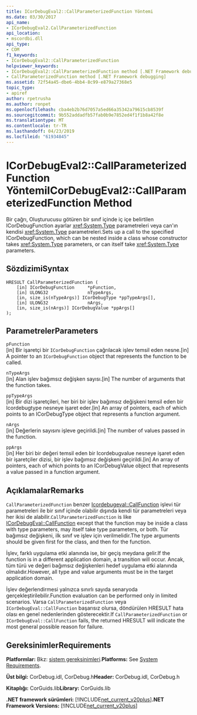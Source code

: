 ```yaml
---
title: ICorDebugEval2::CallParameterizedFunction Yöntemi
ms.date: 03/30/2017
api_name:
- ICorDebugEval2.CallParameterizedFunction
api_location:
- mscordbi.dll
api_type:
- COM
f1_keywords:
- ICorDebugEval2::CallParameterizedFunction
helpviewer_keywords:
- ICorDebugEval2::CallParameterizedFunction method [.NET Framework debugging]
- CallParameterizedFunction method [.NET Framework debugging]
ms.assetid: 72f54a45-dbe6-4bb4-8c99-e879a27368e5
topic_type:
- apiref
author: rpetrusha
ms.author: ronpet
ms.openlocfilehash: cba4eb2b76d7057a5ed66a35342a79615cb8539f
ms.sourcegitcommit: 9b552addadfb57fab0b9e7852ed4f1f1b8a42f8e
ms.translationtype: MT
ms.contentlocale: tr-TR
ms.lasthandoff: 04/23/2019
ms.locfileid: "61934845"
---
```

# <a name="icordebugeval2callparameterizedfunction-method"></a><span data-ttu-id="d2266-102">ICorDebugEval2::CallParameterizedFunction Yöntemi</span><span class="sxs-lookup"><span data-stu-id="d2266-102">ICorDebugEval2::CallParameterizedFunction Method</span></span>
<span data-ttu-id="d2266-103">Bir çağrı, Oluşturucusu götüren bir sınıf içinde iç içe belirtilen ICorDebugFunction ayarlar <xref:System.Type> parametreleri veya can'ın kendisi <xref:System.Type> parametreleri.</span><span class="sxs-lookup"><span data-stu-id="d2266-103">Sets up a call to the specified ICorDebugFunction, which can be nested inside a class whose constructor takes <xref:System.Type> parameters, or can itself take <xref:System.Type> parameters.</span></span>  
  
## <a name="syntax"></a><span data-ttu-id="d2266-104">Sözdizimi</span><span class="sxs-lookup"><span data-stu-id="d2266-104">Syntax</span></span>  
  
```  
HRESULT CallParameterizedFunction (  
    [in] ICorDebugFunction     *pFunction,  
    [in] ULONG32               nTypeArgs,  
    [in, size_is(nTypeArgs)] ICorDebugType *ppTypeArgs[],  
    [in] ULONG32               nArgs,  
    [in, size_is(nArgs)] ICorDebugValue *ppArgs[]  
);  
```  
  
## <a name="parameters"></a><span data-ttu-id="d2266-105">Parametreler</span><span class="sxs-lookup"><span data-stu-id="d2266-105">Parameters</span></span>  
 `pFunction`  
 <span data-ttu-id="d2266-106">[in] Bir işaretçi bir `ICorDebugFunction` çağrılacak işlev temsil eden nesne.</span><span class="sxs-lookup"><span data-stu-id="d2266-106">[in] A pointer to an `ICorDebugFunction` object that represents the function to be called.</span></span>  
  
 `nTypeArgs`  
 <span data-ttu-id="d2266-107">[in] Alan işlev bağımsız değişken sayısı.</span><span class="sxs-lookup"><span data-stu-id="d2266-107">[in] The number of arguments that the function takes.</span></span>  
  
 `ppTypeArgs`  
 <span data-ttu-id="d2266-108">[in] Bir dizi işaretçileri, her biri bir işlev bağımsız değişkeni temsil eden bir Icordebugtype nesneye işaret eder.</span><span class="sxs-lookup"><span data-stu-id="d2266-108">[in] An array of pointers, each of which points to an ICorDebugType object that represents a function argument.</span></span>  
  
 `nArgs`  
 <span data-ttu-id="d2266-109">[in] Değerlerin sayısını işleve geçirildi.</span><span class="sxs-lookup"><span data-stu-id="d2266-109">[in] The number of values passed in the function.</span></span>  
  
 `ppArgs`  
 <span data-ttu-id="d2266-110">[in] Her biri bir değeri temsil eden bir Icordebugvalue nesneye işaret eden bir işaretçiler dizisi, bir işlev bağımsız değişkeni geçirildi.</span><span class="sxs-lookup"><span data-stu-id="d2266-110">[in] An array of pointers, each of which points to an ICorDebugValue object that represents a value passed in a function argument.</span></span>  
  
## <a name="remarks"></a><span data-ttu-id="d2266-111">Açıklamalar</span><span class="sxs-lookup"><span data-stu-id="d2266-111">Remarks</span></span>  
 <span data-ttu-id="d2266-112">`CallParameterizedFunction` benzer [Icordebugeval::CallFunction](../../../../docs/framework/unmanaged-api/debugging/icordebugeval-callfunction-method.md) işlevi tür parametreleri ile bir sınıf içinde olabilir dışında kendi tür parametreleri veya her ikisi de alabilir.</span><span class="sxs-lookup"><span data-stu-id="d2266-112">`CallParameterizedFunction` is like [ICorDebugEval::CallFunction](../../../../docs/framework/unmanaged-api/debugging/icordebugeval-callfunction-method.md) except that the function may be inside a class with type parameters, may itself take type parameters, or both.</span></span> <span data-ttu-id="d2266-113">Tür bağımsız değişkeni, ilk sınıf ve işlev için verilmelidir.</span><span class="sxs-lookup"><span data-stu-id="d2266-113">The type arguments should be given first for the class, and then for the function.</span></span>  
  
 <span data-ttu-id="d2266-114">İşlev, farklı uygulama etki alanında ise, bir geçiş meydana gelir.</span><span class="sxs-lookup"><span data-stu-id="d2266-114">If the function is in a different application domain, a transition will occur.</span></span> <span data-ttu-id="d2266-115">Ancak, tüm türü ve değeri bağımsız değişkenleri hedef uygulama etki alanında olmalıdır.</span><span class="sxs-lookup"><span data-stu-id="d2266-115">However, all type and value arguments must be in the target application domain.</span></span>  
  
 <span data-ttu-id="d2266-116">İşlev değerlendirmesi yalnızca sınırlı sayıda senaryoda gerçekleştirilebilir.</span><span class="sxs-lookup"><span data-stu-id="d2266-116">Function evaluation can be performed only in limited scenarios.</span></span> <span data-ttu-id="d2266-117">Varsa `CallParameterizedFunction` veya `ICorDebugEval::CallFunction` başarısız olursa, döndürülen HRESULT hata olası en genel nedenlerinden gösterecektir.</span><span class="sxs-lookup"><span data-stu-id="d2266-117">If `CallParameterizedFunction` or `ICorDebugEval::CallFunction` fails, the returned HRESULT will indicate the most general possible reason for failure.</span></span>  
  
## <a name="requirements"></a><span data-ttu-id="d2266-118">Gereksinimler</span><span class="sxs-lookup"><span data-stu-id="d2266-118">Requirements</span></span>  
 <span data-ttu-id="d2266-119">**Platformlar:** Bkz: [sistem gereksinimleri](../../../../docs/framework/get-started/system-requirements.md).</span><span class="sxs-lookup"><span data-stu-id="d2266-119">**Platforms:** See [System Requirements](../../../../docs/framework/get-started/system-requirements.md).</span></span>  
  
 <span data-ttu-id="d2266-120">**Üst bilgi:** CorDebug.idl, CorDebug.h</span><span class="sxs-lookup"><span data-stu-id="d2266-120">**Header:** CorDebug.idl, CorDebug.h</span></span>  
  
 <span data-ttu-id="d2266-121">**Kitaplığı:** CorGuids.lib</span><span class="sxs-lookup"><span data-stu-id="d2266-121">**Library:** CorGuids.lib</span></span>  
  
 <span data-ttu-id="d2266-122">**.NET framework sürümleri:** [!INCLUDE[net_current_v20plus](../../../../includes/net-current-v20plus-md.md)]</span><span class="sxs-lookup"><span data-stu-id="d2266-122">**.NET Framework Versions:** [!INCLUDE[net_current_v20plus](../../../../includes/net-current-v20plus-md.md)]</span></span>
